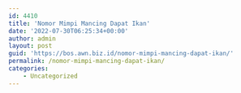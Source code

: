 ```yaml
---
id: 4410
title: 'Nomor Mimpi Mancing Dapat Ikan'
date: '2022-07-30T06:25:34+00:00'
author: admin
layout: post
guid: 'https://bos.awn.biz.id/nomor-mimpi-mancing-dapat-ikan/'
permalink: /nomor-mimpi-mancing-dapat-ikan/
categories:
    - Uncategorized
---
```


